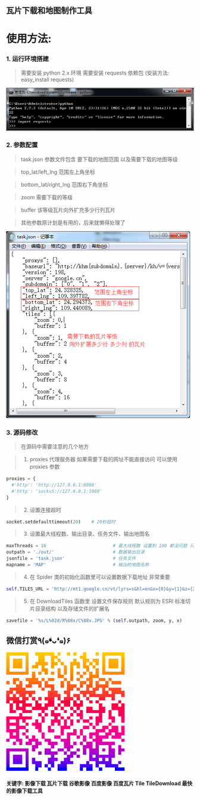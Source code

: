 ## 瓦片下载和地图制作工具 ##

# 使用方法: 

### 1. 运行环境搭建

> 需要安装 python 2.x 环境
> 需要安装 requests 依赖包 (安装方法: easy_install requests)

![](screenshot/S01.png)

### 2. 参数配置

> task.json 参数文件包含 要下载的地图范围 以及需要下载的地图等级

> top_lat/left_lng 范围左上角坐标

> bottom_lat/right_lng 范围右下角坐标

> zoom 需要下载的等级

> buffer 该等级瓦片向外扩充多少行列瓦片

> 其他参数原计划是有用的，后来就懒得处理了

![](screenshot/S02.png)

### 3. 源码修改

> 在源码中需要注意的几个地方

> 1. proxies 代理服务器 如果需要下载的网址不能直接访问 可以使用 proxies 参数

```python
proxies = {
  #'http': 'http://127.0.0.1:8080'
  #'http': 'socks5://127.0.0.1:1080'
}
```

> 2. 设置连接超时

```python
socket.setdefaulttimeout(20)    # 20秒超时
```

> 3. 设置最大线程数、输出目录、任务文件、输出地图名

```python
maxThreads = 16                         # 最大线程数 设置到 100 都没问题 只要带宽够
outpath = './out/'                      # 数据输出目录
jsonfile = 'task.json'                  # 任务文件
mapname = 'MAP'                         # 输出的地图名称
```

> 4. 在 Spider 类的初始化函数里可以设置数据下载地址 非常重要

```python
self.TILES_URL = 'http://mt1.google.cn/vt/lyrs=s&hl=en&x={0}&y={1}&z={2}'   # 谷歌地图无偏移影像地址
```

> 5. 在 DownloadTiles 函数里 设置文件保存规则 默认规则为 ESRI 标准切片目录结构 以及存储文件的扩展名

```python
savefile = '%s/L%02d/R%08x/C%08x.JPG' % (self.outpath, zoom, y, x)
```

###

###

## 微信打赏٩(๑❛ᴗ❛๑)۶

![](qrcode/weixin.png)

#### 关键字: 影像下载 瓦片下载 谷歌影像 百度影像 百度瓦片 Tile TileDownload 最快的影像下载工具
